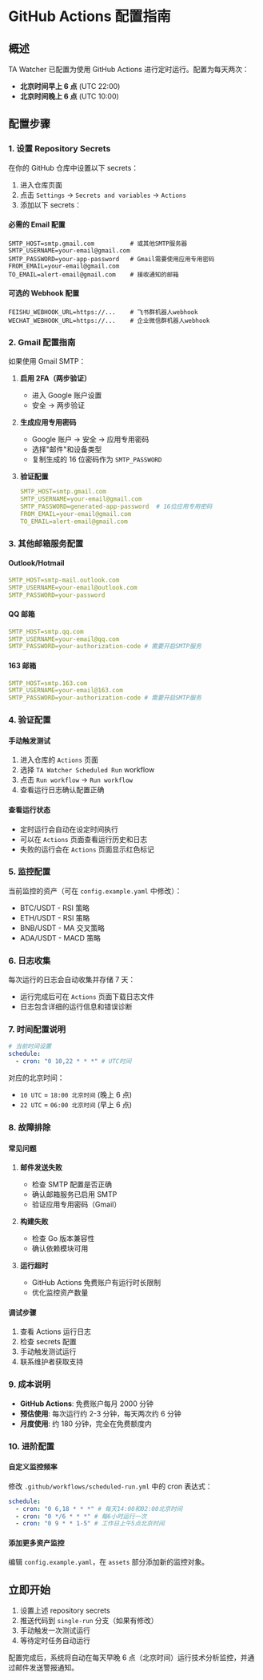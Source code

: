 # GitHub Actions 配置指南

## 概述

TA Watcher 已配置为使用 GitHub Actions 进行定时运行。配置为每天两次：

- **北京时间早上 6 点** (UTC 22:00)
- **北京时间晚上 6 点** (UTC 10:00)

## 配置步骤

### 1. 设置 Repository Secrets

在你的 GitHub 仓库中设置以下 secrets：

1. 进入仓库页面
2. 点击 `Settings` -> `Secrets and variables` -> `Actions`
3. 添加以下 secrets：

#### 必需的 Email 配置

```
SMTP_HOST=smtp.gmail.com          # 或其他SMTP服务器
SMTP_USERNAME=your-email@gmail.com
SMTP_PASSWORD=your-app-password   # Gmail需要使用应用专用密码
FROM_EMAIL=your-email@gmail.com
TO_EMAIL=alert-email@gmail.com    # 接收通知的邮箱
```

#### 可选的 Webhook 配置

```
FEISHU_WEBHOOK_URL=https://...    # 飞书群机器人webhook
WECHAT_WEBHOOK_URL=https://...    # 企业微信群机器人webhook
```

### 2. Gmail 配置指南

如果使用 Gmail SMTP：

1. **启用 2FA（两步验证）**

   - 进入 Google 账户设置
   - 安全 -> 两步验证

2. **生成应用专用密码**

   - Google 账户 -> 安全 -> 应用专用密码
   - 选择"邮件"和设备类型
   - 复制生成的 16 位密码作为 `SMTP_PASSWORD`

3. **验证配置**
   ```yaml
   SMTP_HOST=smtp.gmail.com
   SMTP_USERNAME=your-email@gmail.com
   SMTP_PASSWORD=generated-app-password  # 16位应用专用密码
   FROM_EMAIL=your-email@gmail.com
   TO_EMAIL=alert-email@gmail.com
   ```

### 3. 其他邮箱服务配置

#### Outlook/Hotmail

```yaml
SMTP_HOST=smtp-mail.outlook.com
SMTP_USERNAME=your-email@outlook.com
SMTP_PASSWORD=your-password
```

#### QQ 邮箱

```yaml
SMTP_HOST=smtp.qq.com
SMTP_USERNAME=your-email@qq.com
SMTP_PASSWORD=your-authorization-code # 需要开启SMTP服务
```

#### 163 邮箱

```yaml
SMTP_HOST=smtp.163.com
SMTP_USERNAME=your-email@163.com
SMTP_PASSWORD=your-authorization-code # 需要开启SMTP服务
```

### 4. 验证配置

#### 手动触发测试

1. 进入仓库的 `Actions` 页面
2. 选择 `TA Watcher Scheduled Run` workflow
3. 点击 `Run workflow` -> `Run workflow`
4. 查看运行日志确认配置正确

#### 查看运行状态

- 定时运行会自动在设定时间执行
- 可以在 `Actions` 页面查看运行历史和日志
- 失败的运行会在 `Actions` 页面显示红色标记

### 5. 监控配置

当前监控的资产（可在 `config.example.yaml` 中修改）：

- BTC/USDT - RSI 策略
- ETH/USDT - RSI 策略
- BNB/USDT - MA 交叉策略
- ADA/USDT - MACD 策略

### 6. 日志收集

每次运行的日志会自动收集并存储 7 天：

- 运行完成后可在 `Actions` 页面下载日志文件
- 日志包含详细的运行信息和错误诊断

### 7. 时间配置说明

```yaml
# 当前时间设置
schedule:
  - cron: "0 10,22 * * *" # UTC时间
```

对应的北京时间：

- `10 UTC` = `18:00 北京时间` (晚上 6 点)
- `22 UTC` = `06:00 北京时间` (早上 6 点)

### 8. 故障排除

#### 常见问题

1. **邮件发送失败**

   - 检查 SMTP 配置是否正确
   - 确认邮箱服务已启用 SMTP
   - 验证应用专用密码（Gmail）

2. **构建失败**

   - 检查 Go 版本兼容性
   - 确认依赖模块可用

3. **运行超时**
   - GitHub Actions 免费账户有运行时长限制
   - 优化监控资产数量

#### 调试步骤

1. 查看 Actions 运行日志
2. 检查 secrets 配置
3. 手动触发测试运行
4. 联系维护者获取支持

### 9. 成本说明

- **GitHub Actions**: 免费账户每月 2000 分钟
- **预估使用**: 每次运行约 2-3 分钟，每天两次约 6 分钟
- **月度使用**: 约 180 分钟，完全在免费额度内

### 10. 进阶配置

#### 自定义监控频率

修改 `.github/workflows/scheduled-run.yml` 中的 cron 表达式：

```yaml
schedule:
  - cron: "0 6,18 * * *" # 每天14:00和02:00北京时间
  - cron: "0 */6 * * *" # 每6小时运行一次
  - cron: "0 9 * * 1-5" # 工作日上午5点北京时间
```

#### 添加更多资产监控

编辑 `config.example.yaml`，在 `assets` 部分添加新的监控对象。

## 立即开始

1. 设置上述 repository secrets
2. 推送代码到 `single-run` 分支（如果有修改）
3. 手动触发一次测试运行
4. 等待定时任务自动运行

配置完成后，系统将自动在每天早晚 6 点（北京时间）运行技术分析监控，并通过邮件发送警报通知。
